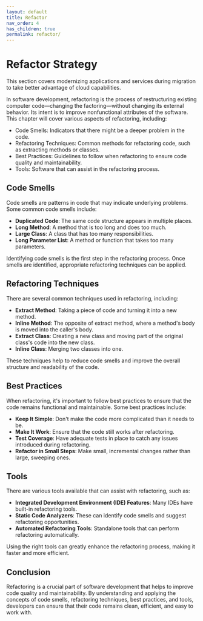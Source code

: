 ```yaml
---
layout: default
title: Refactor
nav_order: 4
has_children: true
permalink: refactor/
---
```


# Refactor Strategy

This section covers modernizing applications and services during migration to take better advantage of cloud capabilities.

In software development, refactoring is the process of restructuring existing computer code—changing the factoring—without changing its external behavior. Its intent is to improve nonfunctional attributes of the software. This chapter will cover various aspects of refactoring, including:

- Code Smells: Indicators that there might be a deeper problem in the code.
- Refactoring Techniques: Common methods for refactoring code, such as extracting methods or classes.
- Best Practices: Guidelines to follow when refactoring to ensure code quality and maintainability.
- Tools: Software that can assist in the refactoring process.

## Code Smells

Code smells are patterns in code that may indicate underlying problems. Some common code smells include:

- **Duplicated Code**: The same code structure appears in multiple places.
- **Long Method**: A method that is too long and does too much.
- **Large Class**: A class that has too many responsibilities.
- **Long Parameter List**: A method or function that takes too many parameters.

Identifying code smells is the first step in the refactoring process. Once smells are identified, appropriate refactoring techniques can be applied.

## Refactoring Techniques

There are several common techniques used in refactoring, including:

- **Extract Method**: Taking a piece of code and turning it into a new method.
- **Inline Method**: The opposite of extract method, where a method's body is moved into the caller's body.
- **Extract Class**: Creating a new class and moving part of the original class's code into the new class.
- **Inline Class**: Merging two classes into one.

These techniques help to reduce code smells and improve the overall structure and readability of the code.

## Best Practices

When refactoring, it's important to follow best practices to ensure that the code remains functional and maintainable. Some best practices include:

- **Keep It Simple**: Don't make the code more complicated than it needs to be.
- **Make It Work**: Ensure that the code still works after refactoring.
- **Test Coverage**: Have adequate tests in place to catch any issues introduced during refactoring.
- **Refactor in Small Steps**: Make small, incremental changes rather than large, sweeping ones.

## Tools

There are various tools available that can assist with refactoring, such as:

- **Integrated Development Environment (IDE) Features**: Many IDEs have built-in refactoring tools.
- **Static Code Analyzers**: These can identify code smells and suggest refactoring opportunities.
- **Automated Refactoring Tools**: Standalone tools that can perform refactoring automatically.

Using the right tools can greatly enhance the refactoring process, making it faster and more efficient.

## Conclusion

Refactoring is a crucial part of software development that helps to improve code quality and maintainability. By understanding and applying the concepts of code smells, refactoring techniques, best practices, and tools, developers can ensure that their code remains clean, efficient, and easy to work with.